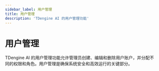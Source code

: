 ```yaml
---
sidebar_label: 用户管理
title: 用户管理
description: 'TDengine AI 的用户管理功能'
---
```

# 用户管理
TDengine AI 的用户管理功能允许管理员创建、编辑和删除用户账户，并分配不同的权限和角色。用户管理是确保系统安全和高效运行的关键部分。